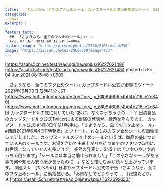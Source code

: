 ```yaml
---
title:  「さようなら、全てのフタ止めシール」カップヌードル公式が衝撃のツイート　2021年6月4日11時発表  
categories:
- news
excerpt: |
  
feature_text: |
  ##  「さようなら、全てのフタ止めシール」カ...
  Fri, 04 Jun 2021 08:15:48  +0900
feature_image: "https://picsum.photos/2560/600?image=733"
image: "https://picsum.photos/2560/600?image=733"
---
```


[https://asahi.5ch.net/test/read.cgi/newsplus/1622762148/](https://asahi.5ch.net/test/read.cgi/newsplus/1622762148/)
posted on Fri, 04 Jun 2021 08:15:48  +0900

<!--more-->

「さようなら、全てのフタ止めシール」カップヌードル公式が衝撃のツイート 2021年06月03日 12時41分 JST [https://www.huffingtonpost.jp/entry/story_jp_60b84606e4b04b216be2e840](https://www.huffingtonpost.jp/entry/story_jp_60b84606e4b04b216be2e840) カップヌードルの底に付いていた“あれ”、なくなっちゃうの...！？ 日清食品のカップヌードルの公式Twitterによる衝撃の発表が、話題を呼んでます。 カップヌードル公式は6月3日午前11時半に、「さようなら、全てのフタ止めシール。#西暦2021年6月4日11時発表」とツイート。おなじみのフタ止めシールの画像をシェアしました。 カップヌードルのフタ止めシールといえば、商品の底についているあのシールです。お湯を注いで出来上がりを待つまでのワクワク時間に、お世話になっていた人も多いはず。 突然の発表に、SNSでは「いやいやいやめっちゃ困ります」「シールには本当に助けられました」「この小さなシールがある事で何や知らん安心感があったのに…」などと惜しむ声が続々と上がっています。 関連スレ 【たべもの】日清カップヌードル公式の予告「さようなら、全てのフタ止めシール」に動揺拡がる。「お前なしでどうやって…」 [記憶たどり。★] https://asahi.5ch.net/test/read.cgi/newsplus/1622699333/
